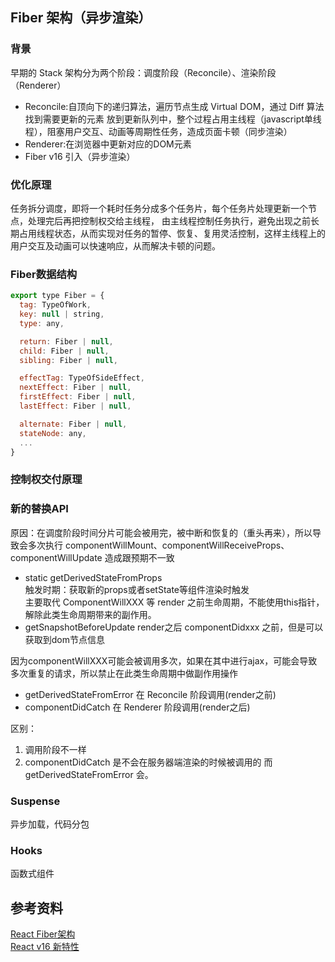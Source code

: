 ## Fiber 架构（异步渲染）
### 背景
早期的 Stack 架构分为两个阶段：调度阶段（Reconcile）、渲染阶段（Renderer）
- Reconcile:自顶向下的递归算法，遍历节点生成 Virtual DOM，通过 Diff 算法找到需要更新的元素
放到更新队列中，整个过程占用主线程（javascript单线程），阻塞用户交互、动画等周期性任务，造成页面卡顿（同步渲染）  
- Renderer:在浏览器中更新对应的DOM元素
- Fiber v16 引入（异步渲染）

### 优化原理
任务拆分调度，即将一个耗时任务分成多个任务片，每个任务片处理更新一个节点，处理完后再把控制权交给主线程，
由主线程控制任务执行，避免出现之前长期占用线程状态，从而实现对任务的暂停、恢复、复用灵活控制，这样主线程上的用户交互及动画可以快速响应，从而解决卡顿的问题。

### Fiber数据结构
```js
export type Fiber = {
  tag: TypeOfWork,
  key: null | string,
  type: any,

  return: Fiber | null,
  child: Fiber | null,
  sibling: Fiber | null,

  effectTag: TypeOfSideEffect,
  nextEffect: Fiber | null,
  firstEffect: Fiber | null,
  lastEffect: Fiber | null,

  alternate: Fiber | null,
  stateNode: any,
  ...
}
```

### 控制权交付原理


### 新的替换API
原因：在调度阶段时间分片可能会被用完，被中断和恢复的（重头再来），所以导致会多次执行 componentWillMount、componentWillReceiveProps、componentWillUpdate
造成跟预期不一致

- static getDerivedStateFromProps  
触发时期：获取新的props或者setState等组件渲染时触发  
主要取代 ComponentWillXXX 等 render 之前生命周期，不能使用this指针，解除此类生命周期带来的副作用。
- getSnapshotBeforeUpdate
render之后 componentDidxxx 之前，但是可以获取到dom节点信息

因为componentWillXXX可能会被调用多次，如果在其中进行ajax，可能会导致多次重复的请求，所以禁止在此类生命周期中做副作用操作

- getDerivedStateFromError 在 Reconcile 阶段调用(render之前)
- componentDidCatch 在 Renderer 阶段调用(render之后)

区别：
1. 调用阶段不一样
2. componentDidCatch 是不会在服务器端渲染的时候被调用的 而 getDerivedStateFromError 会。

### Suspense
异步加载，代码分包
### Hooks
函数式组件

## 参考资料
[React Fiber架构](https://mp.weixin.qq.com/s?__biz=MjM5MTA1MjAxMQ==&mid=2651229937&idx=1&sn=0d979f82318431171390af58d5f16195&chksm=bd4957758a3ede639ff66f148af0e744365f61f95f1b6fc7d4814e8f886a624da0d2eaaf20ab&mpshare=1&scene=23&srcid=01150aujDwYRsKarUVilDhkk#rd)  
[React v16 新特性](https://segmentfault.com/a/1190000017483690)

